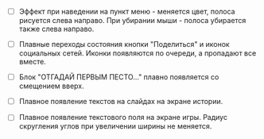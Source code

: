 - [ ] Эффект при наведении на пункт меню - меняется цвет, полоса рисуется слева направо. При убирании мыши - полоса убирается также слева направо.
- [ ] Плавные переходы состояния кнопки "Поделиться" и иконок социальных сетей. Иконки появляются по очереди, а пропадают все вместе.
- [ ] Блок "ОТГАДАЙ ПЕРВЫМ ПЕСТО..." плавно появляется со смещением вверх.
- [ ] Плавное появление текстов на слайдах на экране истории.
- [ ] Плавное появление текстового поля на экране игры. Радиус скругления углов при увеличении ширины не меняется.


